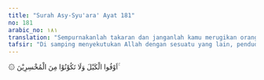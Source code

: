 ```yaml
---
title: "Surah Asy-Syu'ara' Ayat 181"
no: 181
arabic_no: ١٨١
translation: "Sempurnakanlah takaran dan janganlah kamu merugikan orang lain."
tafsir: "Di samping menyekutukan Allah dengan sesuatu yang lain, penduduk Madyan juga berbuat dosa dan melakukan kejahatan lain, di antaranya:\n\n1. Mengurangi timbangan dan takaran pada waktu menjual dan minta dilebihkan pada waktu membeli.\n\n2. Menurunkan harga barang-barang agar mereka dapat membeli barang-barang itu dengan harga yang amat rendah.\n\n3. Membuat onar dan kerusakan di bumi.\n\nAyat ini menerangkan bahwa Syuaib menyeru kaumnya untuk menghentikan kejahatan yang biasa mereka lakukan. Mereka diseru untuk menyempurnakan takaran dan timbangan baik di waktu menjual maupun membeli. Mengurangi atau melebihkan takaran dan timbangan adalah perbuatan yang merugikan orang lain. Hal itu berarti membuat kerusakan di bumi. Syuaib mengingatkan kaumnya bahwa harta yang halal lebih baik bagi mereka, karena mereka adalah orang-orang yang berpenghidupan baik. Allah berfirman:\n\nSisa (yang halal) dari Allah adalah lebih baik bagimu jika kamu orang yang beriman. Dan aku bukanlah seorang penjaga atas dirimu.\" (Hud/11: 86).\n\nYang dimaksud dengan sisa keuntungan dari Allah (baqiyyatullah) ialah keuntungan yang halal dalam perdagangan sesudah menyempurnakan takaran dan timbangan.\n\nSyuaib mengingatkan bahwa perbuatan jahat yang mereka lakukan itu bertentangan dengan ketentuan yang ditetapkan Allah bagi semua makhluk-Nya. Oleh karena itu, mereka diminta untuk menghentikan perbuatan itu, dan takut kepada azab Allah yang akan ditimpakan kepada orang-orang yang berbuat kejahatan. Dialah yang menciptakan segala yang ada, termasuk mereka. Diciptakan-Nya dari tidak ada kepada ada untuk mengadakan kemaslahatan di bumi. Allah pernah menciptakan orang-orang yang mempunyai kekuatan dan kemampuan yang lebih kuat dan besar dari mereka, serta mempunyai harta dan kekayaan yang lebih banyak, seperti kaum Hud yang pernah mereka katakan sebagai kaum yang lebih kuat dan perkasa dari mereka. Karena kezaliman dan kejahatan umat-umat dahulu itu, Allah mengazab dan menimpakan malapetaka yang besar kepada mereka."
---
```

۞ اَوْفُوا الْكَيْلَ وَلَا تَكُوْنُوْا مِنَ الْمُخْسِرِيْنَ ۚ 